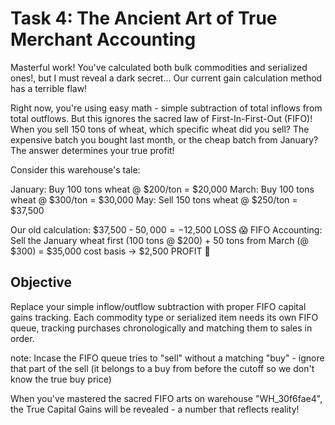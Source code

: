 # Task 4: The Ancient Art of True Merchant Accounting
Masterful work! You've calculated both bulk commodities and serialized ones!, but I must reveal a dark secret... Our current gain calculation method has a terrible flaw!

Right now, you're using easy math - simple subtraction of total inflows from total outflows. But this ignores the sacred law of First-In-First-Out (FIFO)! When you sell 150 tons of wheat, which specific wheat did you sell? The expensive batch you bought last month, or the cheap batch from January? The answer determines your true profit!

Consider this warehouse's tale:

January: Buy 100 tons wheat @ $200/ton = $20,000
March: Buy 100 tons wheat @ $300/ton = $30,000
May: Sell 150 tons wheat @ $250/ton = $37,500

Our old calculation: $37,500 - $50,000 = -$12,500 LOSS 😱
FIFO Accounting: Sell the January wheat first (100 tons @ $200) + 50 tons from March (@ $300) = $35,000 cost basis → $2,500 PROFIT 🎯

## Objective
Replace your simple inflow/outflow subtraction with proper FIFO capital gains tracking. Each commodity type or serialized item needs its own FIFO queue, tracking purchases chronologically and matching them to sales in order.

note: Incase the FIFO queue tries to "sell" without a matching "buy" - ignore that part of the sell (it belongs to a buy from before the cutoff so we don't know the true buy price)

When you've mastered the sacred FIFO arts on warehouse "WH_30f6fae4", the True Capital Gains will be revealed - a number that reflects reality!
